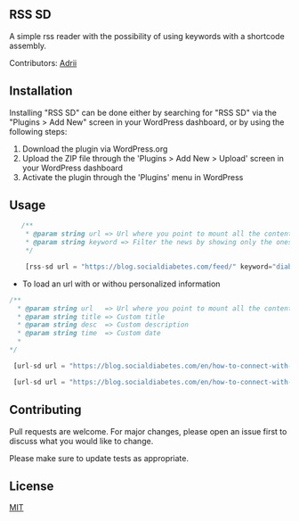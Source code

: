 ##  RSS SD

A simple rss reader with the possibility of using keywords with a shortcode assembly.

Contributors: [Adrii](https://github.com/AdrianVillamayor/)

## Installation
Installing "RSS SD" can be done either by searching for "RSS SD" via the "Plugins > Add New" screen in your WordPress dashboard, or by using the following steps:

1. Download the plugin via WordPress.org
1. Upload the ZIP file through the 'Plugins > Add New > Upload' screen in your WordPress dashboard
1. Activate the plugin through the 'Plugins' menu in WordPress

## Usage

```php
   /**
    * @param string url => Url where you point to mount all the content
    * @param string keyword => Filter the news by showing only the ones that match. Use commas to use more than one.
    */

    [rss-sd url = "https://blog.socialdiabetes.com/feed/" keyword="diabetes,control"]
```

* To load an url with or withou personalized information


```php
/**
  * @param string url   => Url where you point to mount all the content
  * @param string title => Custom title
  * @param string desc  => Custom description
  * @param string time  => Custom date
  *
*/

 [url-sd url = "https://blog.socialdiabetes.com/en/how-to-connect-with-your-hcp/"]

 [url-sd url = "https://blog.socialdiabetes.com/en/how-to-connect-with-your-hcp/" title="How To Connect With Your HCP" desc="SocialDiabetes is the solution for diabetes care." time="15 MAY, 2019"]
```

## Contributing
Pull requests are welcome. For major changes, please open an issue first to discuss what you would like to change.

Please make sure to update tests as appropriate.

## License
[MIT](https://github.com/AdrianVillamayor/Pie-Chart-PHP/blob/master/LICENSE)
